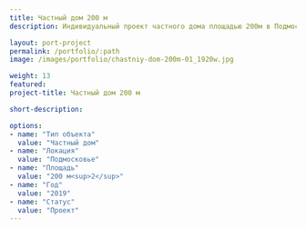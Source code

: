 ```yaml
---
title: Частный дом 200 м
description: Индивидуальный проект частного дома площадью 200м в Подмосковье от архитектурного бюро А510. Индивидуальное проектирование на заказ.

layout: port-project
permalink: /portfolio/:path
image: /images/portfolio/chastniy-dom-200m-01_1920w.jpg

weight: 13
featured:
project-title: Частный дом 200 м

short-description: 

options:
- name: "Тип объекта"
  value: "Частный дом"
- name: "Локация"
  value: "Подмосковье"
- name: "Площадь"
  value: "200 м<sup>2</sup>"
- name: "Год"
  value: "2019"
- name: "Статус"
  value: "Проект"
---
```

